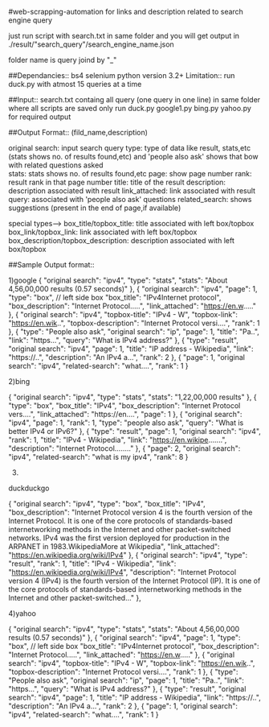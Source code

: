 #web-scrapping-automation
for links and description related to search engine query

just run script with search.txt in same folder and you will get output in
./result/"search_query"/search_engine_name.json

folder name is query joind by "_"

##Dependancies::
bs4
selenium
python version 3.2+
Limitation:: run duck.py with atmost 15 queries at a time

##Input::
search.txt containg all query (one query in one line)
in same folder where all scripts are saved
only run duck.py google1.py bing.py yahoo.py for required output

##Output Format::         (fild_name,description)

original search: input search query
type: type of data like result, stats,etc (stats shows no. of results found,etc)
        and 'people also ask' shows that bow with related questions asked  
stats: stats shows no. of results found,etc
page: show page number
rank: result rank in that page number
title: title of the result
description: description associated with result
link_attached: link associated with result
query: associated with 'people also ask' questions
related_search: shows suggestions (present in the end of page,if available) 

special types-->
box_title/topbox_title: title associated with left box/topbox
box_link/topbox_link: link associated with left box/topbox
box_description/topbox_description: description associated with left box/topbox



##Sample Output format::

1)google
{
  "original search": "ipv4",
  "type": "stats",
  "stats": "About 4,56,00,000 results (0.57 seconds)"
 },
 {
  "original search": "ipv4",
  "page": 1,
  "type": "box", // left side box 
  "box_title": "IPv4Internet protocol",
  "box_description": "Internet Protocol.....",
  "link_attached": "https://en.w....."
 },
 {
  "original search": "ipv4",
  "topbox-title": "IPv4 - W",
  "topbox-link": "https://en.wik..",
  "topbox-description": "Internet Protocol versi....",
  "rank": 1
 },
 {
  "type": "People also ask",
  "original search": "ip",
  "page": 1,
  "title": "Pa..",
  "link": "https...",
  "query": "What is IPv4 address?"
 },
 {
  "type": "result",
  "original search": "ipv4",
  "page": 1,
  "title": "IP address - Wikipedia",
  "link": "https://..",
  "description": "An IPv4 a...",
  "rank": 2
 },
 {
  "page": 1,
  "original search": "ipv4",
  "related-search": "what....",
  "rank": 1
 }
 
 
 2)bing
 
 {
  "original search": "ipv4",
  "type": "stats",
  "stats": "1,22,00,000 results"
 },
 {
  "type": "box",
  "box_title": "IPv4",
  "box_description": "Internet Protocol vers....",
  "link_attached": "https://en....",
  "page": 1
 },
 {
  "original search": "ipv4",
  "page": 1,
  "rank": 1,
  "type": "people also ask",
  "query": "What is better IPv4 or IPv6?"
 },
 {
  "type": "result",
  "page": 1,
  "original search": "ipv4",
  "rank": 1,
  "title": "IPv4 - Wikipedia",
  "link": "https://en.wikipe.......",
  "description": "Internet Protocol........"
 },
 {
  "page": 2,
  "original search": "ipv4",
  "related-search": "what is my ipv4",
  "rank": 8
 }
 
 
 
 3)
 duckduckgo
 
 {
  "original search": "ipv4",
  "type": "box",
  "box_title": "IPv4",
  "box_description": "Internet Protocol version 4 is the fourth version of the Internet Protocol. It is one of the core protocols of standards-based internetworking methods in the Internet and other packet-switched networks. IPv4 was the first version deployed for production in the ARPANET in 1983.WikipediaMore at Wikipedia",
  "link_attached": "https://en.wikipedia.org/wiki/IPv4"
 },
 {
  "original search": "ipv4",
  "type": "result",
  "rank": 1,
  "title": "IPv4 - Wikipedia",
  "link": "https://en.wikipedia.org/wiki/IPv4",
  "description": "Internet Protocol version 4 (IPv4) is the fourth version of the Internet Protocol (IP). It is one of the core protocols of standards-based internetworking methods in the Internet and other packet-switched..."
 },
 
 
 4)yahoo
 
 {
  "original search": "ipv4",
  "type": "stats",
  "stats": "About 4,56,00,000 results (0.57 seconds)"
 },
 {
  "original search": "ipv4",
  "page": 1,
  "type": "box", // left side box 
  "box_title": "IPv4Internet protocol",
  "box_description": "Internet Protocol.....",
  "link_attached": "https://en.w....."
 },
 {
  "original search": "ipv4",
  "topbox-title": "IPv4 - W",
  "topbox-link": "https://en.wik..",
  "topbox-description": "Internet Protocol versi....",
  "rank": 1
 },
 {
  "type": "People also ask",
  "original search": "ip",
  "page": 1,
  "title": "Pa..",
  "link": "https...",
  "query": "What is IPv4 address?"
 },
 {
  "type": "result",
  "original search": "ipv4",
  "page": 1,
  "title": "IP address - Wikipedia",
  "link": "https://..",
  "description": "An IPv4 a...",
  "rank": 2
 },
 {
  "page": 1,
  "original search": "ipv4",
  "related-search": "what....",
  "rank": 1
 }
